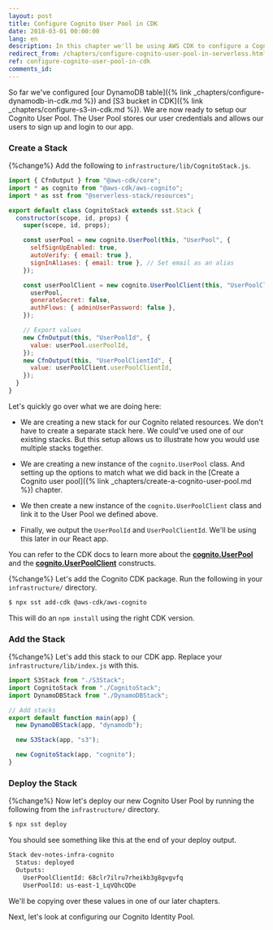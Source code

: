 ```yaml
---
layout: post
title: Configure Cognito User Pool in CDK
date: 2018-03-01 00:00:00
lang: en
description: In this chapter we'll be using AWS CDK to configure a Cognito User Pool for our Serverless app using the cognito.UserPool and cognito.UserPoolClient constructs. We'll also be using the Serverless Stack Toolkit (SST) to make sure that we can deploy it alongside our Serverless Framework services.
redirect_from: /chapters/configure-cognito-user-pool-in-serverless.html
ref: configure-cognito-user-pool-in-cdk
comments_id: 
---
```


So far we've configured [our DynamoDB table]({% link _chapters/configure-dynamodb-in-cdk.md %}) and [S3 bucket in CDK]({% link _chapters/configure-s3-in-cdk.md %}). We are now ready to setup our Cognito User Pool. The User Pool stores our user credentials and allows our users to sign up and login to our app.

### Create a Stack

{%change%} Add the following to `infrastructure/lib/CognitoStack.js`.

``` javascript
import { CfnOutput } from "@aws-cdk/core";
import * as cognito from "@aws-cdk/aws-cognito";
import * as sst from "@serverless-stack/resources";

export default class CognitoStack extends sst.Stack {
  constructor(scope, id, props) {
    super(scope, id, props);

    const userPool = new cognito.UserPool(this, "UserPool", {
      selfSignUpEnabled: true,
      autoVerify: { email: true },
      signInAliases: { email: true }, // Set email as an alias
    });

    const userPoolClient = new cognito.UserPoolClient(this, "UserPoolClient", {
      userPool,
      generateSecret: false,
      authFlows: { adminUserPassword: false },
    });

    // Export values
    new CfnOutput(this, "UserPoolId", {
      value: userPool.userPoolId,
    });
    new CfnOutput(this, "UserPoolClientId", {
      value: userPoolClient.userPoolClientId,
    });
  }
}
```

Let's quickly go over what we are doing here:

- We are creating a new stack for our Cognito related resources. We don't have to create a separate stack here. We could've used one of our existing stacks. But this setup allows us to illustrate how you would use multiple stacks together.

- We are creating a new instance of the `cognito.UserPool` class. And setting up the options to match what we did back in the [Create a Cognito user pool]({% link _chapters/create-a-cognito-user-pool.md %}) chapter.

- We then create a new instance of the `cognito.UserPoolClient` class and link it to the User Pool we defined above.

- Finally, we output the `UserPoolId` and `UserPoolClientId`. We'll be using this later in our React app.

You can refer to the CDK docs to learn more about the [**cognito.UserPool**](https://docs.aws.amazon.com/cdk/api/latest/docs/@aws-cdk_aws-cognito.UserPool.html) and the [**cognito.UserPoolClient**](https://docs.aws.amazon.com/cdk/api/latest/docs/@aws-cdk_aws-cognito.UserPoolClient.html) constructs.

{%change%} Let's add the Cognito CDK package. Run the following in your `infrastructure/` directory.

``` bash
$ npx sst add-cdk @aws-cdk/aws-cognito
```

This will do an `npm install` using the right CDK version.

### Add the Stack

{%change%} Let's add this stack to our CDK app. Replace your `infrastructure/lib/index.js` with this.

``` javascript
import S3Stack from "./S3Stack";
import CognitoStack from "./CognitoStack";
import DynamoDBStack from "./DynamoDBStack";

// Add stacks
export default function main(app) {
  new DynamoDBStack(app, "dynamodb");

  new S3Stack(app, "s3");

  new CognitoStack(app, "cognito");
}
```

### Deploy the Stack

{%change%} Now let's deploy our new Cognito User Pool by running the following from the `infrastructure/` directory.

``` bash
$ npx sst deploy
```

You should see something like this at the end of your deploy output.

``` bash
Stack dev-notes-infra-cognito
  Status: deployed
  Outputs:
    UserPoolClientId: 68clr7ilru7rheikb3g8gvgvfq
    UserPoolId: us-east-1_LqVQhcQDe
```

We'll be copying over these values in one of our later chapters.

Next, let's look at configuring our Cognito Identity Pool.
